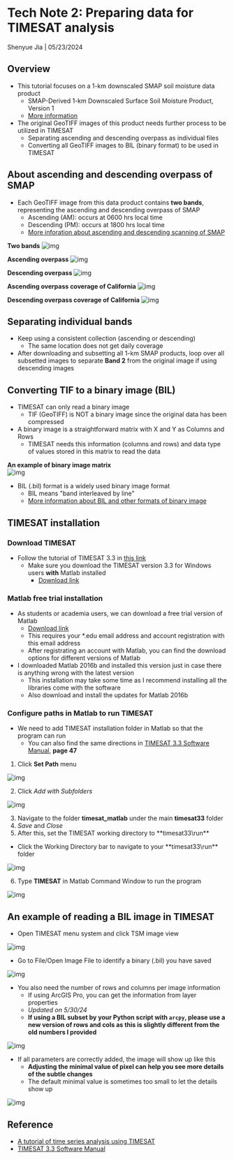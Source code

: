 # Tech Note 2: Preparing data for TIMESAT analysis

Shenyue Jia \| 05/23/2024

## Overview

-   This tutorial focuses on a 1-km downscaled SMAP soil moisture data product
    -   SMAP-Derived 1-km Downscaled Surface Soil Moisture Product, Version 1
    -   [More information](https://nsidc.org/data/nsidc-0779/versions/1)
-   The original GeoTIFF images of this product needs further process to be utilized in TIMESAT
    -   Separating ascending and descending overpass as individual files
    -   Converting all GeoTIFF images to BIL (binary format) to be used in TIMESAT

## About ascending and descending overpass of SMAP

-   Each GeoTIFF image from this data product contains **two bands**, representing the ascending and descending overpass of SMAP
    -   Ascending (AM): occurs at 0600 hrs local time
    -   Descending (PM): occurs at 1800 hrs local time
    -   [More inforation about ascending and descending scanning of SMAP](https://smap.jpl.nasa.gov/data/)

**Two bands** ![img](https://github.com/jiashenyue/soil-moisture-analysis-tech-notes/blob/main/pics/004-tech-note.png)

**Ascending overpass** ![img](https://github.com/jiashenyue/soil-moisture-analysis-tech-notes/blob/main/pics/005-tech-note.png)

**Descending overpass** ![img](https://github.com/jiashenyue/soil-moisture-analysis-tech-notes/blob/main/pics/006-tech-note.png)

**Ascending overpass coverage of California** ![img](https://github.com/jiashenyue/soil-moisture-analysis-tech-notes/blob/main/pics/008-tech-note.png)

**Descending overpass coverage of California** ![img](https://github.com/jiashenyue/soil-moisture-analysis-tech-notes/blob/main/pics/007-tech-note.png)

## Separating individual bands

-   Keep using a consistent collection (ascending or descending)
    -   The same location does not get daily coverage
-   After downloading and subsetting all 1-km SMAP products, loop over all subsetted images to separate **Band 2** from the original image if using descending images

## Converting TIF to a binary image (BIL)

-   TIMESAT can only read a binary image
    -   TIF (GeoTIFF) is NOT a binary image since the original data has been compressed
-   A binary image is a straightforward matrix with X and Y as Columns and Rows
    -   TIMESAT needs this information (columns and rows) and data type of values stored in this matrix to read the data

**An example of binary image matrix**\
![img](https://github.com/jiashenyue/soil-moisture-analysis-tech-notes/blob/main/pics/009-tech-note.png)

-   BIL (.bil) format is a widely used binary image format
    -   BIL means "band interleaved by line"
    -   [More information about BIL and other formats of binary image](https://desktop.arcgis.com/en/arcmap/latest/manage-data/raster-and-images/bil-bip-and-bsq-raster-files.htm)

## TIMESAT installation

### Download TIMESAT

-   Follow the tutorial of TIMESAT 3.3 in [this link](https://web.nateko.lu.se/timesat/docs/TIMESAT33_SoftwareManual.pdf)
    -   Make sure you download the TIMESAT version 3.3 for Windows users **with** Matlab installed
        -   [Download link](https://web.nateko.lu.se/timesat/timesat.asp?cat=4)

### Matlab free trial installation

-   As students or academia users, we can download a free trial version of Matlab
    -   [Download link](https://www.mathworks.com/products/matlab/student.html)
    -   This requires your \*.edu email address and account registration with this email address
    -   After registrating an account with Matlab, you can find the download options for different versions of Matlab
-   I downloaded Matlab 2016b and installed this version just in case there is anything wrong with the latest version
    -   This installation may take some time as I recommend installing all the libraries come with the software
    -   Also download and install the updates for Matlab 2016b

### Configure paths in Matlab to run TIMESAT

-   We need to add TIMESAT installation folder in Matlab so that the program can run
    -   You can also find the same directions in [TIMESAT 3.3 Software Manual](https://web.nateko.lu.se/personal/Lars.Eklundh/TIMESAT/prog/version33/TIMESAT33_SoftwareManual.pdf), **page 47**

1.  Click **Set Path** menu

![img]()

2.  Click *Add with Subfolders*

![img]()

3.  Navigate to the folder **timesat_matlab** under the main **timesat33** folder
4.  *Save* and *Close*
5.  After this, set the TIMESAT working directory to \*\*timesat33\run\*\*

-   Click the Working Directory bar to navigate to your \*\*timesat33\run\*\* folder

![img]()

6.  Type **TIMESAT** in Matlab Command Window to run the program

![img]()

## An example of reading a BIL image in TIMESAT

-   Open TIMESAT menu system and click TSM image view

![img](https://github.com/jiashenyue/soil-moisture-analysis-tech-notes/blob/main/pics/010-tech-note.png)

-   Go to File/Open Image File to identify a binary (.bil) you have saved

![img](https://github.com/jiashenyue/soil-moisture-analysis-tech-notes/blob/main/pics/012-tech-note.png)

-   You also need the number of rows and columns per image information
    -   If using ArcGIS Pro, you can get the information from layer properties
    -   *Updated on 5/30/24*
      - **If using a BIL subset by your Python script with `arcpy`, please use a new version of rows and cols as this is slightly different from the old numbers I provided**

![img](https://github.com/jiashenyue/soil-moisture-analysis-tech-notes/blob/main/pics/013-tech-note.png)

-   If all parameters are correctly added, the image will show up like this
    -   **Adjusting the minimal value of pixel can help you see more details of the subtle changes**
    -   The default minimal value is sometimes too small to let the details show up

![img](https://github.com/jiashenyue/soil-moisture-analysis-tech-notes/blob/main/pics/011-tech-note.png)

## Reference

-   [A tutorial of time series analysis using TIMESAT](https://datapartnership.org/syria-economic-monitor/notebooks/vegetation-conditions/Seasonality_Parameters_Data_Extraction.html)
-   [TIMESAT 3.3 Software Manual](https://web.nateko.lu.se/personal/Lars.Eklundh/TIMESAT/prog/version33/TIMESAT33_SoftwareManual.pdf)
